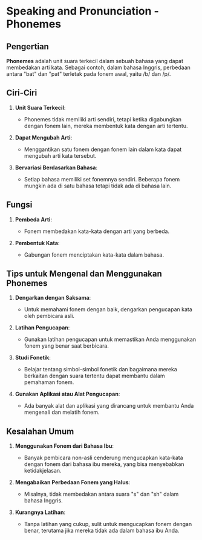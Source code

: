 # Speaking and Pronunciation - Phonemes

## Pengertian

**Phonemes** adalah unit suara terkecil dalam sebuah bahasa yang dapat membedakan arti kata. Sebagai contoh, dalam bahasa Inggris, perbedaan antara "bat" dan "pat" terletak pada fonem awal, yaitu /b/ dan /p/.

## Ciri-Ciri

1. **Unit Suara Terkecil**: 
   - Phonemes tidak memiliki arti sendiri, tetapi ketika digabungkan dengan fonem lain, mereka membentuk kata dengan arti tertentu.

2. **Dapat Mengubah Arti**: 
   - Menggantikan satu fonem dengan fonem lain dalam kata dapat mengubah arti kata tersebut.

3. **Bervariasi Berdasarkan Bahasa**: 
   - Setiap bahasa memiliki set fonemnya sendiri. Beberapa fonem mungkin ada di satu bahasa tetapi tidak ada di bahasa lain.

## Fungsi

1. **Pembeda Arti**: 
   - Fonem membedakan kata-kata dengan arti yang berbeda. 

2. **Pembentuk Kata**: 
   - Gabungan fonem menciptakan kata-kata dalam bahasa.

## Tips untuk Mengenal dan Menggunakan Phonemes

1. **Dengarkan dengan Saksama**: 
   - Untuk memahami fonem dengan baik, dengarkan pengucapan kata oleh pembicara asli.

2. **Latihan Pengucapan**: 
   - Gunakan latihan pengucapan untuk memastikan Anda menggunakan fonem yang benar saat berbicara.

3. **Studi Fonetik**: 
   - Belajar tentang simbol-simbol fonetik dan bagaimana mereka berkaitan dengan suara tertentu dapat membantu dalam pemahaman fonem.

4. **Gunakan Aplikasi atau Alat Pengucapan**: 
   - Ada banyak alat dan aplikasi yang dirancang untuk membantu Anda mengenali dan melatih fonem.

## Kesalahan Umum

1. **Menggunakan Fonem dari Bahasa Ibu**: 
   - Banyak pembicara non-asli cenderung mengucapkan kata-kata dengan fonem dari bahasa ibu mereka, yang bisa menyebabkan ketidakjelasan.

2. **Mengabaikan Perbedaan Fonem yang Halus**: 
   - Misalnya, tidak membedakan antara suara "s" dan "sh" dalam bahasa Inggris.

3. **Kurangnya Latihan**: 
   - Tanpa latihan yang cukup, sulit untuk mengucapkan fonem dengan benar, terutama jika mereka tidak ada dalam bahasa ibu Anda.

